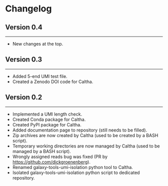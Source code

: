 # Changelog

## Version 0.4
---------------------------
+ New changes at the top.

## Version 0.3
---------------------------
+ Added 5-end UMI test file.
+ Created a Zenodo DOI code for Caltha.

## Version 0.2
---------------------------
+ Implemented a UMI length check.
+ Created Conda package for Caltha.
+ Created PyPI package for Caltha.
+ Added documentation page to repository (still needs to be filled).
+ Zip archives are now created by Caltha (used to be created by a BASH script).
+ Temporary working directories are now managed by Caltha (used to be managed by a BASH script).
+ Wrongly assigned reads bug was fixed (PR by https://github.com/dickgroenenberg).
+ Renamed galaxy-tools-umi-isolation python tool to Caltha.
+ Isolated galaxy-tools-umi-isolation python script to dedicated repository.
